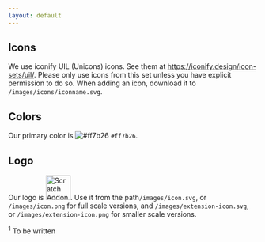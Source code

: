 ```yaml
---
layout: default
---
```

## Icons
We use iconify UIL (Unicons) icons. See them at https://iconify.design/icon-sets/uil/. Please only use icons from this set unless you have explicit permission to do so. When adding an icon, download it to ``/images/icons/iconname.svg``. 

## Colors
Our primary color is ![#ff7b26](https://via.placeholder.com/15/ff7b26/000000?text=+) `#ff7b26`.

## Logo
Our logo is <img src="https://raw.githubusercontent.com/ScratchAddons/ScratchAddons/master/images/icon.svg" alt="Scratch Addons logo"  width="50px">. Use it from the path``/images/icon.svg``, or ``/images/icon.png`` for full scale versions, and ``/images/extension-icon.svg``, or ``/images/extension-icon.png`` for smaller scale versions. 

<sup>1</sup> To be written
